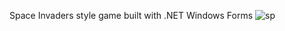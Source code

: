 Space Invaders style game built with .NET Windows Forms
![sp](https://github.com/Co0lDoge/Space-Battles/assets/89445763/a747c779-263a-4b26-bc70-41abe89ca626)
